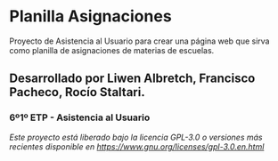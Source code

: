 # Planilla Asignaciones
Proyecto de Asistencia al Usuario para crear una página web que sirva como planilla de asignaciones de materias de escuelas.

## Desarrollado por Liwen Albretch, Francisco Pacheco, Rocío Staltari.
### 6º1º ETP - Asistencia al Usuario

*Este proyecto está liberado bajo la licencia GPL-3.0 o versiones más recientes disponible en https://www.gnu.org/licenses/gpl-3.0.en.html*
